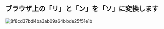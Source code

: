 ## ブラウザ上の「リ」と「ン」を「ソ」に変換します
![8f8cd37bd4ba3ab09a64bbde25f51e1b](https://user-images.githubusercontent.com/19424097/99287478-a50c4580-287d-11eb-9227-25041e6acf2b.gif)
